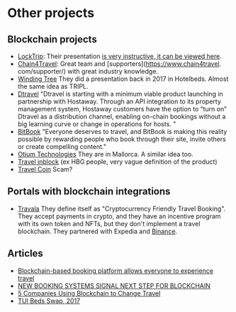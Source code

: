 # Other projects

## Blockchain projects
 - [LockTrip](https://locktrip.com/): Their presentation [is very instructive, it can be viewed here](https://docs.google.com/presentation/d/e/2PACX-1vSRWjQyreJVNitUnKCUtRX5jkybwvfX4u-5jBR8rYJ1MXPbGRsz4plG5Jhi_h8iNxcBw2QH0QMGNK9w/pub?start=false&loop=false&delayms=3000&slide=id.p1).
 - [Chain4Travel](https://www.chain4travel.com/): Great team and [supporters](https://www.chain4travel.
   com/supporter/) with great industry knowledge.
 - [Winding Tree](https://windingtree.com/) They did a presentation back in 2017 in Hotelbeds. Almost the same idea 
   as TRIPL.
 - [Dtravel](https://dtravel.com/) "Dtravel is starting with a minimum viable product launching in partnership with Hostaway. Through an API integration to its property management system, Hostaway customers have the option to “turn on” Dtravel as a distribution channel, enabling on-chain bookings without a big learning curve or change in operations for hosts. "
 - [BitBook](https://bitbook.net/) "Everyone deserves to travel, and BitBook is making this reality possible by rewarding people who book through their site, invite others or create compelling content."
 - [Otium Technologies](https://otiumtechnologies.com/) They are in Mallorca. A similar idea too.
 - [Travel inblock](https://travel-inblock.io/) (ex HBG people, very vague definition of the product)
 - [Travel Coin](https://tcoin.one/) Scam?

## Portals with blockchain integrations
 - [Travala](https://www.travala.com/) They define itself as "Cryptocurrency Friendly Travel Booking". They accept 
   payments in crypto, and they have an incentive program with its own token and NFTs, but they don't implement a travel 
   blockchain. They partnered with Expedia and [Binance](https://www.travala.com/binance).

## Articles
- [Blockchain-based booking platform allows everyone to experience travel](https://cointelegraph.com/news/blockchain-based-booking-platform-allows-everyone-to-experience-travel)
- [NEW BOOKING SYSTEMS SIGNAL NEXT STEP FOR BLOCKCHAIN](https://www.phocuswire.com/new-booking-systems-from-winding-tree-dtravel-signal-next-step-for-blockchain-distribution)
- [5 Companies Using Blockchain to Change Travel](https://www.investopedia.com/news/6-companies-using-blockchain-change-travel-0/)
- [TUI Beds Swap, 2017](https://www.youtube.com/watch?v=MtR770GLviU&t=1s)